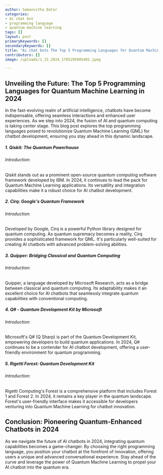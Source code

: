 ```yaml
---
author: Samanvitha Datar
categories: 
- Ai chat bot
- programming language
- quantum machine learning
tags: []
layout: post
primaryKeywords: []
secondaryKeywords: []
title: "Ai chat bots The Top 5 Programming Languages for Quantum Machine Learning in 2024"
contributors: []
image: /uploads/1_15_2024_1705295905401.jpeg

---
```

  ## Unveiling the Future: The Top 5 Programming Languages for Quantum Machine Learning in 2024
In the fast-evolving realm of artificial intelligence, chatbots have become indispensable, offering seamless interactions and enhanced user experiences. As we step into 2024, the fusion of AI and quantum computing is taking center stage. This blog post explores the top programming languages poised to revolutionize Quantum Machine Learning (QML) for chatbot development, ensuring you stay ahead in this dynamic landscape.
##### 1. Qiskit: The Quantum Powerhouse
###### Introduction:
Qiskit stands out as a prominent open-source quantum computing software framework developed by IBM. In 2024, it continues to lead the pack for Quantum Machine Learning applications. Its versatility and integration capabilities make it a robust choice for AI chatbot development.
##### 2. Cirq: Google's Quantum Framework
###### Introduction:
Developed by Google, Cirq is a powerful Python library designed for quantum computing. As quantum supremacy becomes a reality, Cirq provides a sophisticated framework for QML. It's particularly well-suited for creating AI chatbots with advanced problem-solving abilities.
##### 3. Quipper: Bridging Classical and Quantum Computing
###### Introduction:
Quipper, a language developed by Microsoft Research, acts as a bridge between classical and quantum computing. Its adaptability makes it an excellent choice for AI chatbots that seamlessly integrate quantum capabilities with conventional computing.
##### 4. Q# - Quantum Development Kit by Microsoft
###### Introduction:
Microsoft's Q# (Q Sharp) is part of the Quantum Development Kit, empowering developers to build quantum applications. In 2024, Q# continues to be a contender for AI chatbot development, offering a user-friendly environment for quantum programming.
##### 5. Rigetti Forest: Quantum Development Kit
###### Introduction:
Rigetti Computing's Forest is a comprehensive platform that includes Forest 1 and Forest 2. In 2024, it remains a key player in the quantum landscape. Forest's user-friendly interface makes it accessible for developers venturing into Quantum Machine Learning for chatbot innovation.
## Conclusion: Pioneering Quantum-Enhanced Chatbots in 2024
As we navigate the future of AI chatbots in 2024, integrating quantum capabilities becomes a game-changer. By choosing the right programming language, you position your chatbot at the forefront of innovation, offering users a unique and advanced conversational experience. Stay ahead of the curve and leverage the power of Quantum Machine Learning to propel your AI chatbot into the quantum era.

